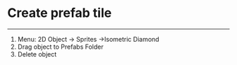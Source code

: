 # Create prefab tile
---
1. Menu: 2D Object -> Sprites ->Isometric Diamond 
2. Drag object to Prefabs Folder
3. Delete object 